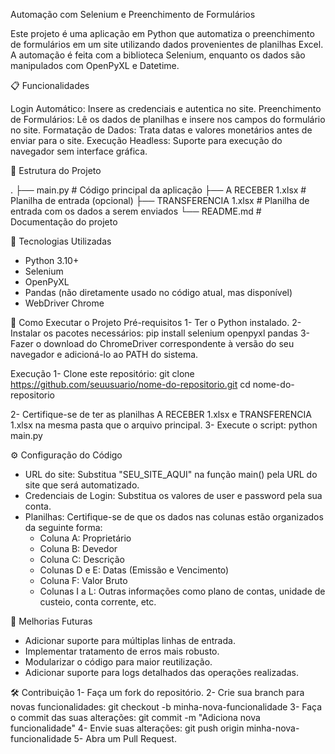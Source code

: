 Automação com Selenium e Preenchimento de Formulários

Este projeto é uma aplicação em Python que automatiza o preenchimento de formulários em um site utilizando dados provenientes de planilhas Excel. A automação é feita com a biblioteca Selenium, enquanto os dados são manipulados com OpenPyXL e Datetime.

📋 Funcionalidades

Login Automático: Insere as credenciais e autentica no site.
Preenchimento de Formulários: Lê os dados de planilhas e insere nos campos do formulário no site.
Formatação de Dados: Trata datas e valores monetários antes de enviar para o site.
Execução Headless: Suporte para execução do navegador sem interface gráfica.

📂 Estrutura do Projeto

.
├── main.py            # Código principal da aplicação
├── A RECEBER 1.xlsx   # Planilha de entrada (opcional)
├── TRANSFERENCIA 1.xlsx # Planilha de entrada com os dados a serem enviados
└── README.md          # Documentação do projeto

🔧 Tecnologias Utilizadas
* Python 3.10+
* Selenium
* OpenPyXL
* Pandas (não diretamente usado no código atual, mas disponível)
* WebDriver Chrome
  
🚀 Como Executar o Projeto
Pré-requisitos
1- Ter o Python instalado.
2- Instalar os pacotes necessários:
    pip install selenium openpyxl pandas
3- Fazer o download do ChromeDriver correspondente à versão do seu navegador e adicioná-lo ao PATH do sistema.

Execução
1- Clone este repositório:
  git clone https://github.com/seuusuario/nome-do-repositorio.git
  cd nome-do-repositorio
  
2- Certifique-se de ter as planilhas A RECEBER 1.xlsx e TRANSFERENCIA 1.xlsx na mesma pasta que o arquivo principal.
3- Execute o script:
    python main.py
    
⚙️ Configuração do Código
* URL do site: Substitua "SEU_SITE_AQUI" na função main() pela URL do site que será automatizado.
* Credenciais de Login: Substitua os valores de user e password pela sua conta.
* Planilhas: Certifique-se de que os dados nas colunas estão organizados da seguinte forma:
  * Coluna A: Proprietário
  * Coluna B: Devedor
  * Coluna C: Descrição
  * Colunas D e E: Datas (Emissão e Vencimento)
  * Coluna F: Valor Bruto
  * Colunas I a L: Outras informações como plano de contas, unidade de custeio, conta corrente, etc.

📝 Melhorias Futuras
* Adicionar suporte para múltiplas linhas de entrada.
* Implementar tratamento de erros mais robusto.
* Modularizar o código para maior reutilização.
* Adicionar suporte para logs detalhados das operações realizadas.

🛠️ Contribuição
1- Faça um fork do repositório.
2- Crie sua branch para novas funcionalidades:
  git checkout -b minha-nova-funcionalidade
3- Faça o commit das suas alterações:
  git commit -m "Adiciona nova funcionalidade"
4- Envie suas alterações:
  git push origin minha-nova-funcionalidade
5- Abra um Pull Request.
